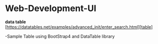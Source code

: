 # Web-Development-UI
**data table**
[https://datatables.net/examples/advanced_init/enter_search.html][table]

-Sample Table using BootStrap4 and DataTable library
